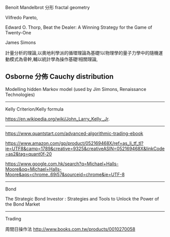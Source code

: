 Benoit Mandelbrot
分形
fractal geometry

Vilfredo Pareto,

Edward O. Thorp,
Beat the Dealer: A Winning Strategy for the Game of Twenty-One

James Simons

計量分析的理論,以奧地利學派的循環理論為基礎!以物理學的量子力學中的隨機運動模式為骨幹,輔以統計學為操作基礎!相關理論,


Osborne
分佈 Cauchy distribution
---

Modelling
hidden Markov model (used by Jim Simons, Renaissance Technologies)

---
Kelly Criterion/Kelly formula

https://en.wikipedia.org/wiki/John_Larry_Kelly,_Jr.

-----
https://www.quantstart.com/advanced-algorithmic-trading-ebook

https://www.amazon.com/gp/product/052169468X/ref=as_li_tf_tl?ie=UTF8&camp=1789&creative=9325&creativeASIN=052169468X&linkCode=as2&tag=quant0f-20

https://www.google.com.hk/search?q=Michael+Halls-Moore&oq=Michael+Halls-Moore&aqs=chrome..69i57&sourceid=chrome&ie=UTF-8

---

Bond

The Strategic Bond Investor : Strategies and Tools to Unlock the Power of the Bond Market

---

Trading

周間日操作法
http://www.books.com.tw/products/0010270058

